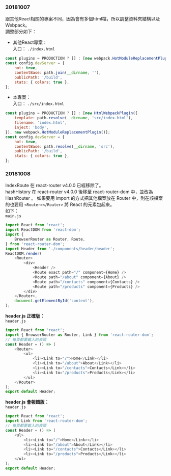 ### 20181007  
跟其他React相關的專案不同，因為會有多個html檔，所以調整資料夾結構以及Webpack。  
調整部分如下：  
- 其他React專案：  
入口： `./index.html`  
``` javascript
const plugins = PRODUCTION ? [] : [new webpack.HotModuleReplacementPlugin()];
const config.devServer = {
    hot: true,
    contentBase: path.join(__dirname, ''),
    publicPath: '/build',
    stats: { colors: true },
};
```
- 本專案：  
入口： `./src/index.html`  
``` javascript
const plugins = PRODUCTION ? [] : [new HtmlWebpackPlugin({
    template: path.resolve(__dirname, 'src/index.html'),
    filename: 'index.html',
    inject: 'body',
}), new webpack.HotModuleReplacementPlugin()];
const config.devServer = {
    hot: true,
    contentBase: path.resolve(__dirname, 'src'),
    publicPath: '/build',
    stats: { colors: true },
};
```

### 20181008  
IndexRoute 在 react-router v4.0.0 已經移除了。  
hashHistory 在 react-router v4.0.0 後移至 react-router-dom 中，並改為 HashRouter 。 
如果要用 import 的方式把其他檔案放在 Router 中，則在該檔案的也要用 `<Router></Router>` 將 React 的元素包起來。  
如下：  
`main.js`  
``` javascript
import React from 'react';
import ReactDOM from 'react-dom';
import {
    BrowserRouter as Router, Route,
} from 'react-router-dom';
import Header from './components/header/header';
ReactDOM.render(
    <Router>
        <div>
            <Header />
            <Route exact path="/" component={Home} />
            <Route path="/about" component={About} />
            <Route path="/contacts" component={Contacts} />
            <Route path="/products" component={Products} />
        </div>
    </Router>,
    document.getElementById('content'),
);
```
**header.js 正確版：**  
`header.js`  
``` javascript
import React from 'react';
import { BrowserRouter as Router, Link } from 'react-router-dom';
// 每頁都要載入的表頭
const Header = () => (
    <Router>
        <ul>
            <li><Link to="/">Home</Link></li>
            <li><Link to="/about">About</Link></li>
            <li><Link to="/contacts">Contacts</Link></li>
            <li><Link to="/products">Products</Link></li>
        </ul>
    </Router>
);
export default Header;

```

**header.js 會報錯版：**  
`header.js`  
``` javascript
import React from 'react';
import Link from 'react-router-dom';
// 每頁都要載入的表頭
const Header = () => (
    <ul>
        <li><Link to="/">Home</Link></li>
        <li><Link to="/about">About</Link></li>
        <li><Link to="/contacts">Contacts</Link></li>
        <li><Link to="/products">Products</Link></li>
    </ul>
);
export default Header;
```
